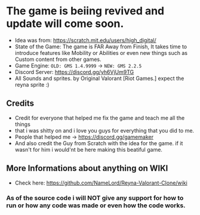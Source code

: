# The game is beiing revived and update will come soon.

- Idea was from: https://scratch.mit.edu/users/high_digital/
- State of the Game: The game is FAR Away from Finish, It takes time to introduce features like Mobility or Abilities or even new things such as Custom content from other games.
- Game Engine: `OLD: GMS 1.4.9999` -> `NEW: GMS 2.2.5`
- Discord Server: https://discord.gg/yh6VjUm9TG
- All Sounds and sprites. by Original Valorant [Riot Games.] expect the reyna sprite :)

## Credits
- Credit for everyone that helped me fix the game and teach me all the things
- that i was shitty on and i love you guys for everything that you did to me.
- People that helped me -> https://discord.gg/gamemaker
- And also credit the Guy from Scratch with the idea for the game. if it wasn't for him i would'nt be here making this beatiful game.

## More Informations about anything on WIKI
- Check here: https://github.com/NameLord/Reyna-Valorant-Clone/wiki

### As of the source code i will NOT give any support for how to run or how any code was made or even how the code works.
